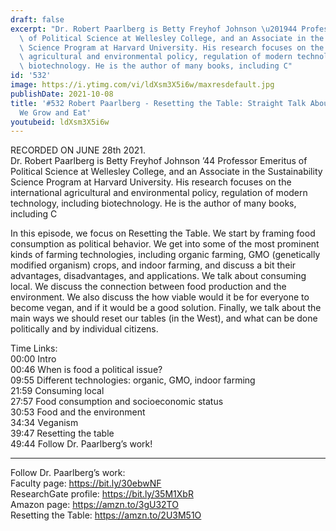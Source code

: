 ```yaml
---
draft: false
excerpt: "Dr. Robert Paarlberg is Betty Freyhof Johnson \u201944 Professor Emeritus\
  \ of Political Science at Wellesley College, and an Associate in the Sustainability\
  \ Science Program at Harvard University. His research focuses on the international\
  \ agricultural and environmental policy, regulation of modern technology, including\
  \ biotechnology. He is the author of many books, including C"
id: '532'
image: https://i.ytimg.com/vi/ldXsm3X5i6w/maxresdefault.jpg
publishDate: 2021-10-08
title: '#532 Robert Paarlberg - Resetting the Table: Straight Talk About the Food
  We Grow and Eat'
youtubeid: ldXsm3X5i6w
---
```

RECORDED ON JUNE 28th 2021.  
Dr. Robert Paarlberg is Betty Freyhof Johnson ’44 Professor Emeritus of Political Science at Wellesley College, and an Associate in the Sustainability Science Program at Harvard University. His research focuses on the international agricultural and environmental policy, regulation of modern technology, including biotechnology. He is the author of many books, including C

In this episode, we focus on Resetting the Table. We start by framing food consumption as political behavior. We get into some of the most prominent kinds of farming technologies, including organic farming, GMO (genetically modified organism) crops, and indoor farming, and discuss a bit their advantages, disadvantages, and applications. We talk about consuming local. We discuss the connection between food production and the environment. We also discuss the how viable would it be for everyone to become vegan, and if it would be a good solution. Finally, we talk about the main ways we should reset our tables (in the West), and what can be done politically and by individual citizens.

Time Links:  
00:00  Intro  
00:46  When is food a political issue?  
09:55  Different technologies: organic, GMO, indoor farming  
21:59  Consuming local  
27:57  Food consumption and socioeconomic status  
30:53  Food and the environment  
34:34  Veganism  
39:47  Resetting the table  
49:44  Follow Dr. Paarlberg’s work!

---

Follow Dr. Paarlberg’s work:  
Faculty page: https://bit.ly/30ebwNF  
ResearchGate profile: https://bit.ly/35M1XbR  
Amazon page: https://amzn.to/3gU32TO  
Resetting the Table: https://amzn.to/2U3M51O
